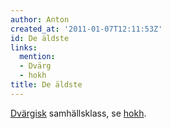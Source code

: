 ```yaml
---
author: Anton
created_at: '2011-01-07T12:11:53Z'
id: De äldste
links:
  mention:
  - Dvärg
  - hokh
title: De äldste
---
```


[Dvärgisk] samhällsklass, se [hokh].

  [Dvärgisk]: Dvärg
  [hokh]: hokh
